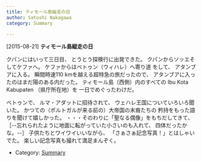 ```yaml
---
title: ティモール島縦走の日
author: Satoshi Nakagawa
category: Summary

---
```


[2015-08-21] **ティモール島縦走の日** 

 クパンにはいって三日目、
とうとう探検行に出発できた。
クパンからソッエそしてケファへ。
ケファからはベトゥン（ウィハレ）へ寄り道
をして、
アタンブアに入る。
瞬間時速110 kmを越える超特急の旅だったので、
アタンブアに入ったのはまだ陽のある内だった。
ティモール島（西側）内のすべての
Ibu Kota Kabupaten （県庁所在地）を
一日でめぐったわけだ。

 ベトゥンで、
ルマ・アダットに招待されて、
ウェハレ王国についていろいろ聞いた。
かつての（ポルトガルが来る前の）大帝国の末裔たちの
矜持をもった語りを聞けて嬉しかった。
・・・そのわりに「聖なる偶像」をもちだしてきて、
［--忘れられたように地面に転がっていた小さいのも入れて、
四体だったかな。--］
子供たちとワイワイいいながら、
「さぁさぁ記念写真！」とはしゃいでた。
楽しい記念写真も撮れて満足まんぞく。

- Category: [Summary](https://merapano.github.io/categories.html#Summary)

